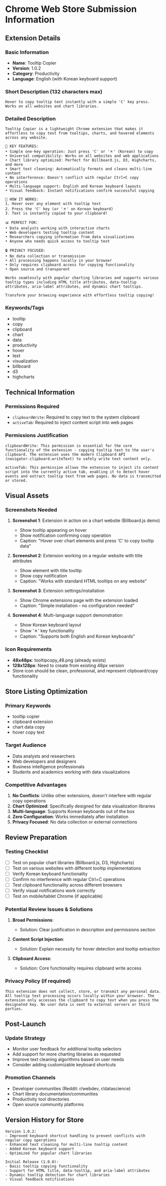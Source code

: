 # Chrome Web Store Submission Information

## Extension Details

### Basic Information
- **Name**: Tooltip Copier
- **Version**: 1.0.2
- **Category**: Productivity
- **Language**: English (with Korean keyboard support)

### Short Description (132 characters max)
```
Hover to copy tooltip text instantly with a simple 'C' key press. Works on all websites and chart libraries.
```

### Detailed Description
```
Tooltip Copier is a lightweight Chrome extension that makes it effortless to copy text from tooltips, charts, and hovered elements across any website.

🎯 KEY FEATURES:
• Simple one-key operation: Just press 'C' or 'ㅊ' (Korean) to copy
• Universal compatibility: Works on all websites and web applications
• Chart library optimized: Perfect for Billboard.js, D3, Highcharts, and more
• Smart text cleaning: Automatically formats and cleans multi-line content
• No interference: Doesn't conflict with regular Ctrl+C copy operations
• Multi-language support: English and Korean keyboard layouts
• Visual feedback: Instant notifications confirm successful copying

🔧 HOW IT WORKS:
1. Hover over any element with tooltip text
2. Press the 'C' key (or 'ㅊ' on Korean keyboard)
3. Text is instantly copied to your clipboard!

📊 PERFECT FOR:
• Data analysts working with interactive charts
• Web developers testing tooltip content
• Researchers copying information from data visualizations
• Anyone who needs quick access to tooltip text

🔒 PRIVACY FOCUSED:
• No data collection or transmission
• All processing happens locally in your browser
• Only requires clipboard access for copying functionality
• Open source and transparent

Works seamlessly with popular charting libraries and supports various tooltip types including HTML title attributes, data-tooltip attributes, aria-label attributes, and dynamic chart tooltips.

Transform your browsing experience with effortless tooltip copying!
```

### Keywords/Tags
- tooltip
- copy
- clipboard
- chart
- data
- productivity
- hover
- text
- visualization
- billboard
- d3
- highcharts

## Technical Information

### Permissions Required
- `clipboardWrite`: Required to copy text to the system clipboard
- `activeTab`: Required to inject content script into web pages

### Permissions Justification
```
clipboardWrite: This permission is essential for the core functionality of the extension - copying tooltip text to the user's clipboard. The extension uses the modern Clipboard API (navigator.clipboard.writeText) to safely write text content only.

activeTab: This permission allows the extension to inject its content script into the currently active tab, enabling it to detect hover events and extract tooltip text from web pages. No data is transmitted or stored.
```

## Visual Assets

### Screenshots Needed
1. **Screenshot 1**: Extension in action on a chart website (Billboard.js demo)
   - Show tooltip appearing on hover
   - Show notification confirming copy operation
   - Caption: "Hover over chart elements and press 'C' to copy tooltip data"

2. **Screenshot 2**: Extension working on a regular website with title attributes
   - Show element with title tooltip
   - Show copy notification
   - Caption: "Works with standard HTML tooltips on any website"

3. **Screenshot 3**: Extension settings/installation
   - Show Chrome extensions page with the extension loaded
   - Caption: "Simple installation - no configuration needed"

4. **Screenshot 4**: Multi-language support demonstration
   - Show Korean keyboard layout
   - Show 'ㅊ' key functionality
   - Caption: "Supports both English and Korean keyboards"

### Icon Requirements
- **48x48px**: tooltipcopy_48.png (already exists)
- **128x128px**: Need to create from existing 48px version
- Store icon should be clean, professional, and represent clipboard/copy functionality

## Store Listing Optimization

### Primary Keywords
- tooltip copier
- clipboard extension
- chart data copy
- hover copy text

### Target Audience
- Data analysts and researchers
- Web developers and designers
- Business intelligence professionals
- Students and academics working with data visualizations

### Competitive Advantages
1. **No Conflicts**: Unlike other extensions, doesn't interfere with regular copy operations
2. **Chart Optimized**: Specifically designed for data visualization libraries
3. **Multi-language**: Supports Korean keyboards out of the box
4. **Zero Configuration**: Works immediately after installation
5. **Privacy Focused**: No data collection or external connections

## Review Preparation

### Testing Checklist
- [ ] Test on popular chart libraries (Billboard.js, D3, Highcharts)
- [ ] Test on various websites with different tooltip implementations
- [ ] Verify Korean keyboard functionality
- [ ] Confirm no interference with regular Ctrl+C operations
- [ ] Test clipboard functionality across different browsers
- [ ] Verify visual notifications work correctly
- [ ] Test on mobile/tablet Chrome (if applicable)

### Potential Review Issues & Solutions
1. **Broad Permissions**: 
   - Solution: Clear justification in description and permissions section
   
2. **Content Script Injection**: 
   - Solution: Explain necessity for hover detection and tooltip extraction
   
3. **Clipboard Access**: 
   - Solution: Core functionality requires clipboard write access

### Privacy Policy (if required)
```
This extension does not collect, store, or transmit any personal data. All tooltip text processing occurs locally within your browser. The extension only accesses the clipboard to copy text when you press the designated key. No user data is sent to external servers or third parties.
```

## Post-Launch

### Update Strategy
- Monitor user feedback for additional tooltip selectors
- Add support for more charting libraries as requested
- Improve text cleaning algorithms based on user needs
- Consider adding customizable keyboard shortcuts

### Promotion Channels
- Developer communities (Reddit: r/webdev, r/datascience)
- Chart library documentation/communities
- Productivity tool directories
- Open source community platforms

## Version History for Store
```
Version 1.0.2:
- Improved keyboard shortcut handling to prevent conflicts with regular copy operations
- Enhanced text cleaning for multi-line tooltip content
- Added Korean keyboard support
- Optimized for popular chart libraries

Initial Release (1.0.0):
- Basic tooltip copying functionality
- Support for HTML title, data-tooltip, and aria-label attributes
- Dynamic tooltip detection for chart libraries
- Visual feedback notifications
```